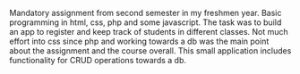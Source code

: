 Mandatory assignment from second semester in my freshmen year. 
Basic programming in html, css, php and some javascript. The task was to build an app to register and keep track of students in different classes. 
Not much effort into css since php and working towards a db was the main point about the assignment and the course overall. 
This small application includes functionality for CRUD operations towards a db.

